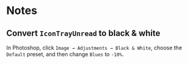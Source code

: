 # Notes

## Convert `IconTrayUnread` to black & white


In Photoshop, click `Image → Adjustments → Black & White`, choose the `Default` preset, and then change `Blues` to `-10%`.
